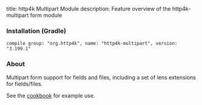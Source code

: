 title: http4k Multipart Module
description: Feature overview of the http4k-multipart form module

### Installation (Gradle)
```compile group: "org.http4k", name: "http4k-multipart", version: "3.199.1"```

### About

Multipart form support for fields and files, including a set of lens extensions for fields/files.

See the [cookbook](/cookbook/multipart_forms/) for example use.
